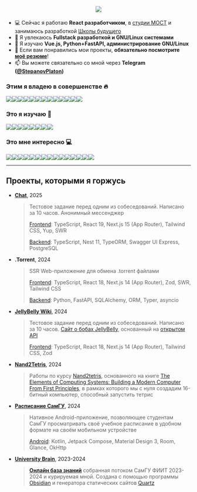 <h1 align="center">
  <img src="https://readme-typing-svg.demolab.com/?lines=Привет+✋,+я+Платон;Приятно+познакомиться!&size=30&color=FFFFFF&center=true&duration=2000&pause=2000&height=50">
</h1>

- 💻 Сейчас я работаю **React разработчиком**, в [студии МОСТ](https://web-most.ru) и занимаюсь разработкой [Школы будущего](https://schoolofthefuture.ru)
- 🔭 Я увлекаюсь **Fullstack разработкой и GNU/Linux системами**
- 🌱 Я изучаю **Vue.js, Python+FastAPI, администрирование GNU/Linux**
- 📄 Если вам понравились мои проекты, **обязательно посмотрите [моё резюме](https://samara.hh.ru/resume/15c78a92ff09c786890039ed1f6f7474704952)**!
- 📫 Вы можете связательно со мной через **Telegram ([@StepanovPlaton](https://t.me/StepanovPlaton))**

### Этим я владею в совершенстве 🔥
<div style="display:flex; flex-wrap: wrap;">
  <img src="https://ziadoua.github.io/m3-Markdown-Badges/badges/HTML/html1.svg">
  <img src="https://ziadoua.github.io/m3-Markdown-Badges/badges/CSS/css1.svg">
  <img src="https://ziadoua.github.io/m3-Markdown-Badges/badges/Javascript/javascript1.svg">
  <img src="https://ziadoua.github.io/m3-Markdown-Badges/badges/TypeScript/typescript1.svg">
  <img src="https://ziadoua.github.io/m3-Markdown-Badges/badges/React/react1.svg">
  <img src="https://ziadoua.github.io/m3-Markdown-Badges/badges/NextJS/nextjs1.svg">
  <img src="https://ziadoua.github.io/m3-Markdown-Badges/badges/ViteJS/vitejs1.svg">
  <img src="https://ziadoua.github.io/m3-Markdown-Badges/badges/Sass/sass1.svg">
  <img src="https://ziadoua.github.io/m3-Markdown-Badges/badges/TailwindCSS/tailwindcss1.svg">
  <img src="https://ziadoua.github.io/m3-Markdown-Badges/badges/Prettier/prettier1.svg">
  <img src="https://ziadoua.github.io/m3-Markdown-Badges/badges/VisualStudioCode/visualstudiocode1.svg">
  <img src="https://ziadoua.github.io/m3-Markdown-Badges/badges/Git/git1.svg">
  <img src="https://ziadoua.github.io/m3-Markdown-Badges/badges/Obsidian/obsidian1.svg">
</div>

### Это я изучаю 🌱
<div style="display:flex; flex-wrap: wrap;">
  <img src="https://ziadoua.github.io/m3-Markdown-Badges/badges/Vue/vue1.svg">
  <img src="https://ziadoua.github.io/m3-Markdown-Badges/badges/Python/python1.svg">
  <img src="https://ziadoua.github.io/m3-Markdown-Badges/badges/FastAPI/fastapi1.svg">
  <img src="https://ziadoua.github.io/m3-Markdown-Badges/badges/NestJS/nestjs1.svg">
  <img src="https://ziadoua.github.io/m3-Markdown-Badges/badges/PostgreSQL/postgresql1.svg">
  <img src="https://ziadoua.github.io/m3-Markdown-Badges/badges/Docker/docker1.svg">
  <img src="https://ziadoua.github.io/m3-Markdown-Badges/badges/Arch/arch1.svg">
  <img src="https://ziadoua.github.io/m3-Markdown-Badges/badges/Neovim/neovim1.svg">
</div>

### Это мне интересно 💻
<div style="display:flex; flex-wrap: wrap;">
  <img src="https://ziadoua.github.io/m3-Markdown-Badges/badges/Astro/astro1.svg">
  <img src="https://ziadoua.github.io/m3-Markdown-Badges/badges/Angular/angular1.svg">
  <img src="https://ziadoua.github.io/m3-Markdown-Badges/badges/MySQL/mysql1.svg">
  <img src="https://ziadoua.github.io/m3-Markdown-Badges/badges/SQLite/sqlite1.svg">
  <img src="https://ziadoua.github.io/m3-Markdown-Badges/badges/CSharp/csharp1.svg">
  <img src="https://ziadoua.github.io/m3-Markdown-Badges/badges/C/c1.svg">
  <img src="https://ziadoua.github.io/m3-Markdown-Badges/badges/C++/c++1.svg">
  <img src="https://ziadoua.github.io/m3-Markdown-Badges/badges/Rust/rust1.svg">
  <img src="https://ziadoua.github.io/m3-Markdown-Badges/badges/Arduino/arduino1.svg">
  <img src="https://ziadoua.github.io/m3-Markdown-Badges/badges/RaspberryPI/raspberrypi1.svg">
  <img src="https://ziadoua.github.io/m3-Markdown-Badges/badges/Android/android1.svg">
  <img src="https://ziadoua.github.io/m3-Markdown-Badges/badges/Kotlin/kotlin1.svg">
  <img src="https://ziadoua.github.io/m3-Markdown-Badges/badges/Dart/dart1.svg">
  <img src="https://ziadoua.github.io/m3-Markdown-Badges/badges/Flutter/flutter1.svg">
  <img src="https://ziadoua.github.io/m3-Markdown-Badges/badges/Linux/linux1.svg">
</div>

---

## Проекты, которыми я горжусь

- **[Chat](https://github.com/StepanovPlaton/Chat)**, 2025
  > Тестовое задание перед одним из собеседований. Написано за 10 часов. Анонимный мессенджер
  >
  > [Frontend](https://github.com/StepanovPlaton/Chat/tree/main/frontend): TypeScript, React 19, Next.js 15 (App Router), Tailwind CSS, Yup, SWR
  > 
  > [Backend](https://github.com/StepanovPlaton/Chat/tree/main/backend): TypeScript, Nest 11, TypeORM, Swagger UI Express, PostgreSQL
- **.Torrent**, 2024
  > SSR Web-приложение для обмена .torrent файлами
  > 
  > [Frontend](https://github.com/StepanovPlaton/torrent_frontend): TypeScript, React 18, Next.js 14 (App Router), Zod, SWR, Tailwind CSS
  >
  > [Backend](https://github.com/StepanovPlaton/torrent_backend): Python, FastAPI, SQLAlchemy, ORM, Typer, asyncio
- **[JellyBelly Wiki](https://github.com/StepanovPlaton/jelly_belly_wiki)**, 2024
  > Тестовое задание перед одним из собеседований. Написано за 10 часов. [Сайт о бобах JellyBelly](https://jelly-belly-wiki.vercel.app/), основанный на [открытом API](https://jelly-belly-wiki.netlify.app/)
  >
  > [Frontend](https://github.com/StepanovPlaton/jelly_belly_wiki): TypeScript, React 18, Next.js 14 (App Router), Tailwind CSS, Zod
- **[Nand2Tetris](https://github.com/StepanovPlaton/Nand2Tetris)**, 2024
  > Работы по курсу [Nand2tetris](https://www.nand2tetris.org/), основанного на книге [The Elements of Computing Systems: Building a Modern Computer From First Principles](https://cmls-global.com/wp-content/uploads/2021/08/The-elements-of-computing-systems-building-a-modern-computer.pdf), в рамках которого мы с нуля создадим 16-битный компьютер, способный запустить тетрис
- **[Расписание СамГУ](https://github.com/StepanovPlaton/SSAU_Schedule)**, 2024
  > Нативное Android-приложение, позволяющее студентам СамГУ просматривать своё учебное расписание в удобном формате на своём мобильном устройстве
  >
  > [Android](https://github.com/StepanovPlaton/SSAU_Schedule): Kotlin, Jetpack Compose, Material Design 3, Room, Glance, OkHttp
- **[University Brain](https://github.com/StepanovPlaton/university_brain)**, 2023-2024
  > **[Онлайн база знаний](https://stepanovplaton.github.io/university_brain_2023_01/)** собранная потоком СамГУ ФИИТ 2023-2024 и курируемая мной. Создана с помощью программы [Obsidian](https://obsidian.md/) и генератора статических сайтов [Quartz](https://quartz.jzhao.xyz)
